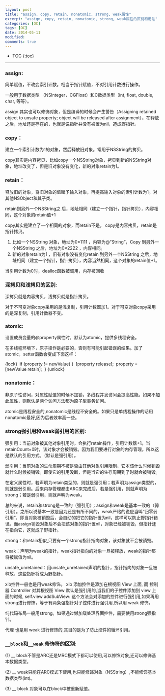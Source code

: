 ```yaml
---
layout: post
title: "assign, copy, retain, nonatomic, strong, weak属性"
excerpt: "assign, copy, retain, nonatomic, strong, weak属性的区别和用法"
categories: [OC]
tags: [OC]
date: 2014-05-11 
modified: 
comments: true
---
```


* TOC
{:toc}
---

### assign:

简单赋值，不改变索引计数。相当于指针赋值，不对引用计数进行操作。

一般用于数据类型 （NSInteger，CGFloat）和C数据类型（int, float, double, char, 等等）。

assign 其实也可以修饰对象，但是编译的时候会产生警告（Assigning retained object to unsafe property; object will be released after assignment），在释放之后，地址还是存在的，也就是说指针并没有被置为nil，造成野指针。

### copy：

建立一个索引计数为1的对象，然后释放旧对象。常用于NSString的拷贝。

copy其实是内容拷贝，比如copy一个NSString对象，拷贝到新的NSString对象，地址改变了，但是旧对象没有变化，新的对象retain为1。

### retain：

释放旧的对象，将旧对象的值赋予输入对象，再提高输入对象的索引计数为1。对其他NSObject和其子类。

retain到另外一个NSString之 后，地址相同（建立一个指针，指针拷贝），内容相同，这个对象的retain值+1

copy其实是建立了一个相同的对象，而retain不是。 copy是内容拷贝，retain是指针拷贝。

1. 比如一个NSString 对象，地址为0×1111 ，内容为@”String”，Copy 到另外一个NSString 之后，地址为0×2222 ，内容相同。
2. 新的对象retain为1 ，旧有对象没有变化retain 到另外一个NSString 之后，地址相同（建立一个指针，指针拷贝），内容当然相同，这个对象的retain值+1。

当引用计数为0时，dealloc函数被调用，内存被回收

### 深拷贝和浅拷贝的区别:

深拷贝就是内容拷贝，浅拷贝就是指针拷贝。

对于不可变对象copy采用的是浅复制，引用计数器加1。对于可变对象copy采用的是深复制，引用计数器不变。

### atomic:

设置成员变量的@property属性时，默认为atomic，提供多线程安全。

在多线程环境下，原子操作是必要的，否则有可能引起错误的结果。加了atomic，setter函数会变成下面这样：

   {lock}
​     if (property != newValue) {
​      [property release];
​       property = [newValue retain];
​     }
   {unlock}

### nonatomic：

非原子性访问，对属性赋值的时候不加锁，多线程并发访问会提高性能。如果不加此属性，则默认是两个访问方法都为原子型事务访问。

atomic是线程安全的,nonatomic是线程不安全的。如果只是单线程操作的话用nonatomic最好,因为后者效率高一些。

### strong强引用和weak弱引用的区别:

强引用：当前对象被其他对象引用时，会执行retain操作，引用计数器+1。当retainCount=0时，该对象才会被销毁。因为我们要进行对象的内存管理，所以这是默认的引用方式。（默认是强引用）。

弱引用：当前对象的生命周期不被是否由其他对象引用限制，它本该什么时候销毁就什么时候被销毁。即使它的引用没断，但是当它的生存周期到了时就会被销毁。

在定义属性时，若声明为retain类型的，则就是强引用；若声明为assign类型的，则就是弱引用。后来内存管理都由ARC来完成后，若是强引用，则就声明为strong；若是弱引用，则就声明为weak。

总的来说，retain和strong是一致的（强引用）；assign和weak是基本一致的（弱引用）。之所以说基本一致是因为还是有所不同的，weak严格的说应当叫“归零弱引用”，即当对象被销毁后，会自动的把它的指针置为nil，这样可以防止野指针错误。而assign销毁对象后不会把该对象的指针置nil，对象已经被销毁，但指针还在指向它，这就成了野指针。

strong：和retain相似,只要有一个strong指针指向对象，该对象就不会被销毁。

weak：声明为weak的指针，weak指针指向的对象一旦被释放，weak的指针都将被赋值为nil。

unsafe_unretained：用unsafe_unretained声明的指针，指针指向的对象一旦被释放，这些指针将成为野指针。

xib控件一般也是用weak修饰。 xib 添加控件是添加在根视图 View 上面, 而 控制器 Controller 对其根视图 View 默认是强引用的,当我们的子控件添加到 view 上面的时候, self.view addSubView: 这个方法会对添加的控件进行强引用,如果再用strong进行修饰，等于有两条强指针对子控件进行强引用,所以用 weak 修饰。

纯代码布局一般用strong。如果通过懒加载处理界面控件，需要使用strong强指针。

代理 也是用 weak 进行修饰的,其目的是为了防止控件的循环引用。

### `__block`和`__weak` 修饰符的区别:

 (1) __ block不管是ARC还是MRC模式下都可以使用,可以修饰对象,还可以修饰基本数据类型。

 (2) __ weak只能在ARC模式下使用,也只能修饰对象（NSString）,不能修饰基本数据类型(int)。

(3) __ block 对象可以在block中被重新赋值。




